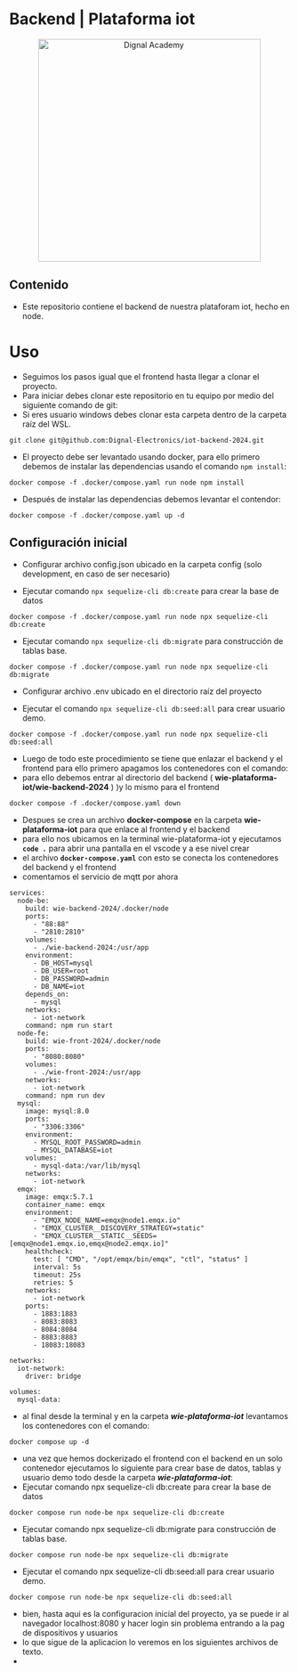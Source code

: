 # Backend | Plataforma iot

<div style="text-align: center">
    <img src="https://academy.dignal.com/wp-content/uploads/2023/01/dignal_academy_logo_site.png" width="400" alt="Dignal Academy"/>
</div>

## Contenido

- Este repositorio contiene el backend de nuestra plataforam iot, hecho en node.

# Uso

- Seguimos los pasos igual que el frontend hasta llegar a clonar el proyecto.
- Para iniciar debes clonar este repositorio en tu equipo por medio del siguiente comando de git:
- Si eres usuario windows debes clonar esta carpeta dentro de la carpeta raíz del WSL.

```
git clone git@github.com:Dignal-Electronics/iot-backend-2024.git
```

- El proyecto debe ser levantado usando docker, para ello primero debemos de instalar las dependencias usando el comando `npm install`:

```
docker compose -f .docker/compose.yaml run node npm install
```

- Después de instalar las dependencias debemos levantar el contendor:

```
docker compose -f .docker/compose.yaml up -d
```

## Configuración inicial

- Configurar archivo config.json ubicado en la carpeta config (solo development, en caso de ser necesario)

- Ejecutar comando `npx sequelize-cli db:create` para crear la base de datos

```
docker compose -f .docker/compose.yaml run node npx sequelize-cli db:create
```

- Ejecutar comando `npx sequelize-cli db:migrate` para construcción de tablas base.

```
docker compose -f .docker/compose.yaml run node npx sequelize-cli db:migrate
```

- Configurar archivo .env ubicado en el directorio raíz del proyecto

- Ejecutar el comando `npx sequelize-cli db:seed:all` para crear usuario demo.
```
docker compose -f .docker/compose.yaml run node npx sequelize-cli db:seed:all
```

* Luego de todo este procedimiento se tiene que enlazar el backend y el frontend para ello primero apagamos los contenedores con el comando:
* para ello debemos entrar al directorio del backend ( **wie-plataforma-iot/wie-backend-2024** ) )y lo mismo para el frontend
```
docker compose -f .docker/compose.yaml down
```

- Despues se crea un archivo **docker-compose** en la carpeta **wie-plataforma-iot** para que enlace al frontend y el backend
- para ello nos ubicamos en la terminal wie-plataforma-iot y ejecutamos **`code .`** para abrir una pantalla en el vscode y a ese nivel crear
- el archivo **`docker-compose.yaml`** con esto se conecta los contenedores del backend y el frontend
- comentamos el servicio de mqtt por ahora 
```
services:
  node-be:
    build: wie-backend-2024/.docker/node
    ports:
      - "88:88"
      - "2810:2810"
    volumes:
      - ./wie-backend-2024:/usr/app
    environment:
      - DB_HOST=mysql
      - DB_USER=root
      - DB_PASSWORD=admin
      - DB_NAME=iot
    depends_on:
      - mysql
    networks:
      - iot-network
    command: npm run start
  node-fe:
    build: wie-front-2024/.docker/node
    ports:
      - "8080:8080"
    volumes:
      - ./wie-front-2024:/usr/app
    networks:
      - iot-network
    command: npm run dev
  mysql:
    image: mysql:8.0
    ports:
      - "3306:3306"
    environment:
      - MYSQL_ROOT_PASSWORD=admin
      - MYSQL_DATABASE=iot
    volumes:
      - mysql-data:/var/lib/mysql
    networks:
      - iot-network
  emqx:
    image: emqx:5.7.1
    container_name: emqx
    environment:
      - "EMQX_NODE_NAME=emqx@node1.emqx.io"
      - "EMQX_CLUSTER__DISCOVERY_STRATEGY=static"
      - "EMQX_CLUSTER__STATIC__SEEDS=[emqx@node1.emqx.io,emqx@node2.emqx.io]"
    healthcheck:
      test: [ "CMD", "/opt/emqx/bin/emqx", "ctl", "status" ]
      interval: 5s
      timeout: 25s
      retries: 5
    networks:
      - iot-network
    ports:
      - 1883:1883
      - 8083:8083
      - 8084:8084
      - 8883:8883
      - 18083:18083

networks:
  iot-network:
    driver: bridge

volumes:
  mysql-data:
```

- al final desde la terminal y en la carpeta ***wie-plataforma-iot*** levantamos los contenedores con el comando:
```
docker compose up -d
```

- una vez que hemos dockerizado el frontend con el backend en un solo contenedor ejecutamos lo siguiente para crear base de datos, tablas y usuario demo todo desde la carpeta ***wie-plataforma-iot***:
- Ejecutar comando npx sequelize-cli db:create para crear la base de datos
```
docker compose run node-be npx sequelize-cli db:create
```
- Ejecutar comando npx sequelize-cli db:migrate para construcción de tablas base.
```
docker compose run node-be npx sequelize-cli db:migrate
```
- Ejecutar el comando npx sequelize-cli db:seed:all para crear usuario demo.
```
docker compose run node-be npx sequelize-cli db:seed:all
```
- bien, hasta aqui es la configuracion inicial del proyecto, ya se puede ir al navegador localhost:8080 y hacer login sin problema entrando a la pag de dispositivos y usuarios
- lo que sigue de la aplicacion lo veremos en los siguientes archivos de texto.
- 

